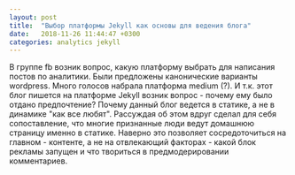 ```yaml
---
layout: post
title:  "Выбор платформы Jekyll как основы для ведения блога"
date:   2018-11-26 11:44:47 +0300
categories: analytics jekyll
---
```

В группе fb возник вопрос, какую платформу выбрать для написания постов по аналитики. Были предложены канонические варианты wordpress. Много голосов набрала платформа medium (?). И т.к. этот блог пишется на платформе Jekyll возник вопрос - почему ему было отдано предпочтение?
Почему данный блог ведется в статике, а не в динамике "как все любят". Рассуждая об этом вдруг сделал для себя сопоставление, что многие признанные люди ведут домашнюю страницу именно в статике. Наверно это позволяет сосредоточиться на главном - контенте, а не на отвлекающий факторах - какой блок рекламы запущен и что твориться в предмодерировании комментариев.


